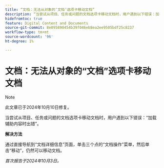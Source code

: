```yaml
---
title: “文档：无法从对象的‘文档’选项卡移动文档”
description: “当尝试从项目、任务或问题的文档选项卡移动文档时，用户遇到以下错误：加载辅助内容时出错。”
hidefromtoc: true
feature: Digital Content and Documents
source-git-commit: 8e095890454b39f046eb8ea2ee9505bdf25c8237
workflow-type: tm+mt
source-wordcount: '96'
ht-degree: 1%

---
```


# 文档：无法从对象的“文档”选项卡移动文档

>[!NOTE]
>
>此文章已于2024年10月10日修复。

当尝试从项目、任务或问题的文档选项卡移动文档时，用户遇到以下错误：“加载辅助内容时出错”。

**解决方法**

通过直接导航到“文档详细信息”页面，单击三个点的“文档操作”菜单，然后单击“移动”，仍然可以移动文档。

_首次报告于2024年10月3日。_
